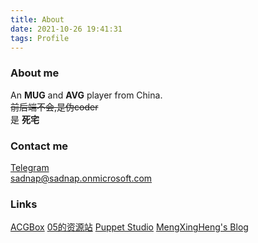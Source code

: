 ```yaml
---
title: About
date: 2021-10-26 19:41:31
tags: Profile
---
```

### About me
An **MUG** and **AVG** player from China.<br>
~~前后端不会,是伪coder~~<br>
是 **死宅**
### Contact me
[Telegram](https://t.me/SadnApChannel)<br>
<sadnap@sadnap.onmicrosoft.com>
### Links
[ACGBox](https://www.ACGBox.link/)  [05的资源站](https://fx05.herokuapp.com/CN/)  [Puppet  Studio](https://first-vise-159.notion.site/40ab173d2c84400fa947ebae2d478f61)  [MengXingHeng's Blog](http://110.40.248.108:8080)
